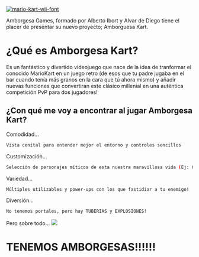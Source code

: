 <a href="https://fontmeme.com/mario-kart-wii-font/"><img src="https://fontmeme.com/permalink/180921/1cfa17c6f170d99fb7dc26635f7a6508.png" alt="mario-kart-wii-font" border="0"></a>
<br />

 Amborgesa Games, formado por Alberto Ibort y Alvar de Diego tiene el placer de presentar su nuevo proyecto; Amborguesa Kart. <br />
# ¿Qué es Amborgesa Kart? <br />
 Es un fantástico y divertido videojuego que nace de la idea de tranformar el conocido MarioKart en un juego retro (de esos que tu padre jugaba en el bar cuando tenía más granos en la cara que tú ahora mismo) y añadir nuevas funciones que convertiran este clásico millenial en una auténtica competición PvP para dos jugadores!<br />

## ¿Con qué me voy a encontrar al jugar Amborgesa Kart? <br />
Comodidad...
```sh
Vista cenital para entender mejor el entorno y controles sencillos
```
Customización...
```sh
Selección de personajes míticos de esta nuestra maravillosa vida (Ej: Chuck Norris)
```
Variedad...
```sh
Múltiples utilizables y power-ups con los que fastidiar a tu enemigo!
```
Diversión...
```sh
No tenemos portales, pero hay TUBERIAS y EXPLOSIONES!
```
Pero sobre todo...
<img src="https://vignette.wikia.nocookie.net/fantendo/images/2/28/BaldToad.png/revision/latest?cb=20160119181800" />
<br />
# TENEMOS AMBORGESAS!!!!!!
